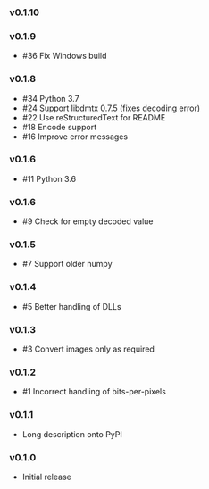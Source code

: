 ### v0.1.10

### v0.1.9

* #36 Fix Windows build

### v0.1.8

* #34 Python 3.7
* #24 Support libdmtx 0.7.5 (fixes decoding error)
* #22 Use reStructuredText for README
* #18 Encode support
* #16 Improve error messages

### v0.1.6

* #11 Python 3.6

### v0.1.6

* #9 Check for empty decoded value

### v0.1.5

* #7 Support older numpy

### v0.1.4

* #5 Better handling of DLLs

### v0.1.3

* #3 Convert images only as required

### v0.1.2

* #1 Incorrect handling of bits-per-pixels

### v0.1.1

* Long description onto PyPI

### v0.1.0

* Initial release
